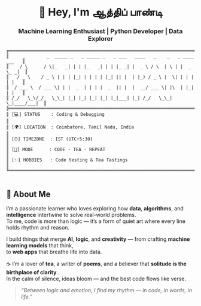 <h1 align="center">👋 Hey, I'm ஆத்திப் பாண்டி</h1>
<h3 align="center">Machine Learning Enthusiast | Python Developer | Data Explorer</h3>
     
```console
╔════════════════════════════════════════════════════════════════════════════╗
║     _        _  _____ _   _ _____ _   _ ___   ____   _    _   _ ____ ___   ║
║    / \      / \|_   _| | | |_   _| | | |_ _| |  _ \ / \  | \ | |  _ \_ _|  ║
║   / _ \    / _ \ | | | |_| | | | | |_| || |  | |_) / _ \ |  \| | | | | |   ║
║  / ___ \  / ___ \| | |  _  | | | |  _  || |  |  __/ ___ \| |\  | |_| | |   ║
║ /_/   \_\/_/   \_\_| |_| |_| |_| |_| |_|___| |_| /_/   \_\_| \_|____/___|  ║
╠════════════════════════════════════════════════════════════════════════════╣
║ [💻] STATUS    : Coding & Debugging                                        ║ 
║ [🌍] LOCATION  : Coimbatore, Tamil Nadu, India                             ║
║ [⏰] TIMEZONE  : IST (UTC+5:30)                                            ║
║ [🍵] MODE      : CODE - TEA - REPEAT                                       ║
║ [✨] HOBBIES   : Code testing & Tea Tastings                               ║
╚════════════════════════════════════════════════════════════════════════════╝
                                                                          
```
## 🧭 About Me  

I’m a passionate learner who loves exploring how **data**, **algorithms**, and **intelligence** intertwine to solve real-world problems.  
To me, code is more than logic — it’s a form of quiet art where every line holds rhythm and reason.  

I build things that merge **AI**, **logic**, and **creativity** — from crafting **machine learning models** that think,  
to **web apps** that breathe life into data.  

☕ I’m a lover of **tea**, a writer of **poems**, and a believer that **solitude is the birthplace of clarity**.  
In the calm of silence, ideas bloom — and the best code flows like verse.  

> _“Between logic and emotion, I find my rhythm — in code, in words, in life.”_




